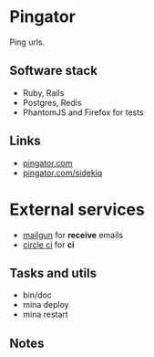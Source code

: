 # Pingator

Ping urls.

## Software stack

* Ruby, Rails
* Postgres, Redis
* PhantomJS and Firefox for tests

## Links

* [pingator.com](http://pingator.com)
* [pingator.com/sidekiq](http://pingator.com/sidekiq)

# External services

* [mailgun](http://mailgun.com) for __receive__ emails
* [circle ci](http://circleci.com) for __ci__

## Tasks and utils

* bin/doc
* mina deploy
* mina restart

## Notes
